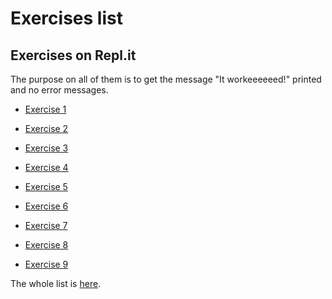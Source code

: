 # Exercises list

## Exercises on Repl.it

The purpose on all of them is to get the message "It workeeeeeed!" printed and no error messages.

* [Exercise 1](https://repl.it/@debora_duarte/confidence001)

* [Exercise 2](https://repl.it/@debora_duarte/confidence002)

* [Exercise 3](https://repl.it/@debora_duarte/confidence003)

* [Exercise 4](https://repl.it/@debora_duarte/confidence004)

* [Exercise 5](https://repl.it/@debora_duarte/confidence005)

* [Exercise 6](https://repl.it/@debora_duarte/confidence006)

* [Exercise 7](https://repl.it/@debora_duarte/confidence007)

* [Exercise 8](https://repl.it/@debora_duarte/confidence008)

* [Exercise 9](https://repl.it/@debora_duarte/confidence009)

The whole list is [here](https://repl.it/@debora_duarte).
